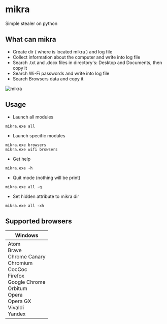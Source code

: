 
__mikra__
===
Simple stealer on python

What can mikra
----
* Create dir ( where is located mikra ) and log file
* Сollect information about the computer and write into log file
* Search .txt and .docx files in directory's: Desktop and Documents, then copy it
* Search Wi-Fi passwords and write into log file
* Search Browsers data and copy it

![mikra](https://user-images.githubusercontent.com/78678868/111022712-46537480-83f6-11eb-9070-8bea09e0da95.png "mikra.exe all")

Usage
----
* Launch all modules
```
mikra.exe all
```
* Launch specific modules
```
mikra.exe browsers
mikra.exe wifi browsers
```
* Get help
```
mikra.exe -h
```
* Quit mode (nothing will be print)
```
mikra.exe all -q
```
* Set hidden attribute to mikra dir
```
mikra.exe all -xh
```

Supported browsers
----

| Windows |
|---------|
| Atom<br> Brave<br> Chrome Canary<br> Chromium<br> CocCoc<br> Firefox<br> Google Chrome<br> Orbitum<br> Opera<br> Opera GX<br> Vivaldi<br> Yandex
